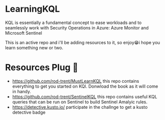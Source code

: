 # LearningKQL
KQL is essentially a fundamental concept to ease workloads and to seamlessly work with Security Operations in Azure: Azure Monitor and Microsoft Sentinel

This is an active repo and i'll be adding resources to it, so enjoy😁i hope you learn something new or two.
# Resources Plug 🔌
- https://github.com/rod-trent/MustLearnKQL this repo contains everything to get you started on KQl. Donwload the book as it will come in handy.
- https://github.com/rod-trent/SentinelKQL this repo contains useful KQL queries that can be run on Sentinel to build Sentinel Amalyic rules.
- https://detective.kusto.io/ participate in the challnge to get a kusto detective badge

